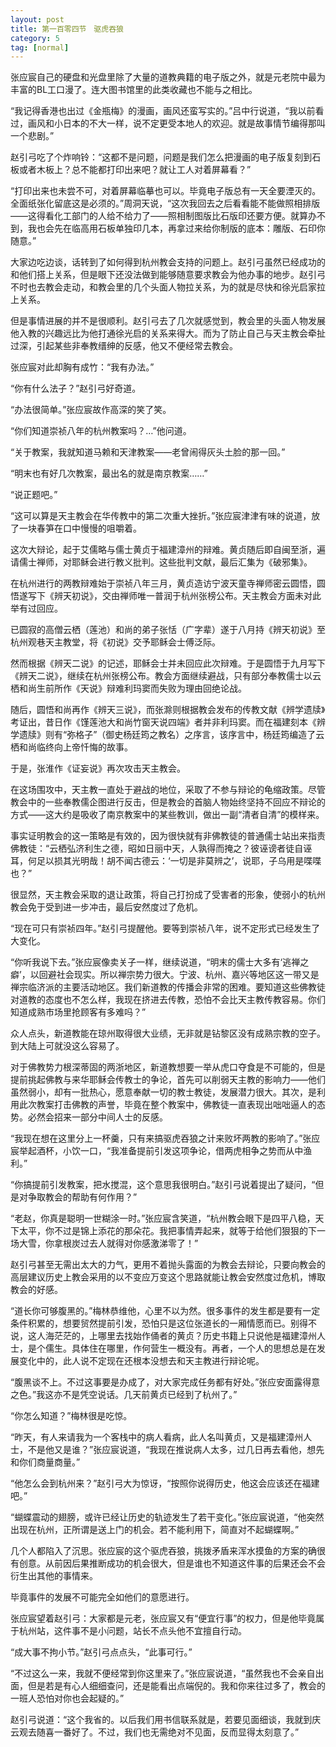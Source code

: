 ```yaml
---
layout: post
title: 第一百零四节　驱虎吞狼
category: 5
tag: [normal]
---
```


张应宸自己的硬盘和光盘里除了大量的道教典籍的电子版之外，就是元老院中最为丰富的BL工口漫了。连大图书馆里的此类收藏也不能与之相比。

“我记得香港也出过《金瓶梅》的漫画，画风还蛮写实的。”吕中行说道，“我以前看过，画风和小日本的不大一样，说不定更受本地人的欢迎。就是故事情节编得那叫一个悲剧。”

赵引弓吃了个炸响铃：“这都不是问题，问题是我们怎么把漫画的电子版复刻到石板或者木板上？总不能都打印出来吧？就让工人对着屏幕看？”

“打印出来也未尝不可，对着屏幕临摹也可以。毕竟电子版总有一天全要湮灭的。全面纸张化留底这是必须的。”周洞天说，“这次我回去之后看看能不能做照相排版――这得看化工部门的人给不给力了――照相制图版比石版印还要方便。就算办不到，我也会先在临高用石板单独印几本，再拿过来给你制版的底本：雕版、石印你随意。”

大家边吃边谈，话转到了如何得到杭州教会支持的问题上。赵引弓虽然已经成功的和他们搭上关系，但是眼下还没法做到能够随意要求教会为他办事的地步。赵引弓不时也去教会走动，和教会里的几个头面人物拉关系，为的就是尽快和徐光启家拉上关系。

但是事情进展的并不是很顺利。赵引弓去了几次就感觉到，教会里的头面人物发展他入教的兴趣远比为他打通徐光启的关系来得大。而为了防止自己与天主教会牵扯过深，引起某些非奉教缙绅的反感，他又不便经常去教会。

张应宸对此却胸有成竹：“我有办法。”

“你有什么法子？”赵引弓好奇道。

“办法很简单。”张应宸故作高深的笑了笑。

“你们知道崇祯八年的杭州教案吗？…”他问道。

“关于教案，我就知道马赖和天津教案――老曾闹得灰头土脸的那一回。”

“明末也有好几次教案，最出名的就是南京教案……”

“说正题吧。”

“这可以算是天主教会在华传教中的第二次重大挫折。”张应宸津津有味的说道，放了一块春笋在口中慢慢的咀嚼着。

这次大辩论，起于艾儒略与儒士黄贞于福建漳州的辩难。黄贞随后即自闽至浙，遍请儒士禅师，对耶稣会进行教义批判。这些批判文献，最后汇集为《破邪集》。

在杭州进行的两教辩难始于崇祯八年三月，黄贞造访宁波天童寺禅师密云圆悟，圆悟遂写下《辨天初说》，交由禅师唯一普润于杭州张榜公布。天主教会方面未对此举有过回应。

已圆寂的高僧云栖（莲池）和尚的弟子张恬（广字辈）遂于八月持《辨天初说》至杭州观巷天主教堂，将《初说》交予耶稣会士傅泛际。

然而根据《辨天二说》的记述，耶稣会士并未回应此次辩难。于是圆悟于九月写下《辨天二说》，继续在杭州张榜公布。教会方面继续避战，只有部分奉教儒士以云栖和尚生前所作《天说》辩难利玛窦而失败为理由回绝论战。

随后，圆悟和尚再作《辨天三说》，而张滁则根据教会发布的传教文献《辨学遗牍》考证出，昔日作《馑莲池大和尚竹窗天说四端》者并非利玛窦。而在福建刻本《辨学遗牍》则有“弥格子”（御史杨廷筠之教名）之序言，该序言中，杨廷筠编造了云栖和尚临终向上帝忏悔的故事。

于是，张淮作《证妄说》再次攻击天主教会。

在这场围攻中，天主教一直处于避战的地位，采取了不参与辩论的龟缩政策。尽管教会中的一些奉教儒企图进行反击，但是教会的首脑人物始终坚持不回应不辩论的方式――这大约是吸收了南京教案中的某些教训，做出一副“清者自清”的模样来。

事实证明教会的这一策略是有效的，因为很快就有非佛教徒的普通儒士站出来指责佛教徒：“云栖弘济利生之德，昭如日丽中天，人孰得而掩之？彼诬谤者徒自诬耳，何足以损其光明哉！胡不闻古德云：‘一切是非莫辨之’，说耶，子乌用是喋喋也？”

很显然，天主教会采取的退让政策，将自己打扮成了受害者的形象，使弱小的杭州教会免于受到进一步冲击，最后安然度过了危机。

“现在可只有崇祯四年。”赵引弓提醒他。要等到崇祯八年，说不定形式已经发生了大变化。

“你听我说下去。”张应宸像卖关子一样，继续说道，“明末的儒士大多有‘逃禅之癖’，以回避社会现实。所以禅宗势力很大。宁波、杭州、嘉兴等地区这一带又是禅宗临济派的主要活动地区。我们新道教的传播会非常的困难。要知道这些佛教徒对道教的态度也不怎么样，我现在挤进去传教，恐怕不会比天主教传教容易。你们知道成熟市场里抢顾客有多难吗？”

众人点头，新道教能在琼州取得很大业绩，无非就是钻黎区没有成熟宗教的空子。到大陆上可就没这么容易了。

对于佛教势力根深蒂固的两浙地区，新道教想要一举从虎口夺食是不可能的，但是提前挑起佛教与来华耶稣会传教士的争论，首先可以削弱天主教的影响力――他们虽然弱小，却有一批热心，愿意奉献一切的教士教徒，发展潜力很大。其次，是利用此次教案打击佛教的声誉，毕竟在整个教案中，佛教徒一直表现出咄咄逼人的态势。必然会招来一部分中间人士的反感。

“我现在想在这里分上一杯羹，只有来搞驱虎吞狼之计来败坏两教的影响了。”张应宸举起酒杯，小饮一口，“我准备提前引发这项争论，借两虎相争之势而从中渔利。”

“你搞提前引发教案，把水搅混，这个意思我很明白。”赵引弓说着提出了疑问，“但是对争取教会的帮助有何作用？”

“老赵，你真是聪明一世糊涂一时。”张应宸含笑道，“杭州教会眼下是四平八稳，天下太平，你不过是锦上添花的那朵花。我把事情弄起来，就等于给他们狠狠的下一场大雪，你拿根炭过去人就得对你感激涕零了！”

赵引弓甚至无需出太大的力气，更用不着抛头露面的为教会去辩论，只要向教会的高层建议历史上教会采用的以不变应万变这个思路就能让教会安然度过危机，博取教会的好感。

“道长你可够腹黑的。”梅林恭维他，心里不以为然。很多事件的发生都是要有一定条件积累的，想要贸然提前引发，恐怕只是这位张道长的一厢情愿而已。别得不说，这人海茫茫的，上哪里去找始作俑者的黄贞？历史书籍上只说他是福建漳州人士，是个儒生。具体住在哪里，作何营生一概没有。再者，一个人的思想总是在发展变化中的，此人说不定现在还根本没想去和天主教进行辩论呢。

“腹黑谈不上。不过这事要是办成了，对大家完成任务都有好处。”张应安面露得意之色。”我这亦不是凭空说话。几天前黄贞已经到了杭州了。”

“你怎么知道？”梅林很是吃惊。

“昨天，有人来请我为一个客栈中的病人看病，此人名叫黄贞，又是福建漳州人士，不是他又是谁？”张应宸说道，“我现在推说病人太多，过几日再去看他，想先和你们商量商量。”

“他怎么会到杭州来？”赵引弓大为惊讶，“按照你说得历史，他这会应该还在福建吧。”

“蝴蝶震动的翅膀，或许已经让历史的轨迹发生了若干变化。”张应宸说道，“他突然出现在杭州，正所谓是送上门的机会。若不能利用下，简直对不起蝴蝶啊。”

几个人都陷入了沉思。张应宸的这个驱虎吞狼，挑拨矛盾来浑水摸鱼的方案的确很有创意。从前因后果推断成功的机会很大，但是谁也不知道这件事的后果还会不会衍生出其他的事情来。

毕竟事件的发展不可能完全如他们的意愿进行。

张应宸望着赵引弓：大家都是元老，张应宸又有“便宜行事”的权力，但是他毕竟属于杭州站，这件事不是小问题，站长不点头他不宜擅自行动。

“成大事不拘小节。”赵引弓点点头，“此事可行。”

“不过这么一来，我就不便经常到你这里来了。”张应宸说道，“虽然我也不会亲自出面，但是若是有心人细细查问，还是能看出点端倪的。我和你来往过多了，教会的一班人恐怕对你也会起疑的。”

赵引弓说道：“这个我省的。以后我们用书信联系就是，若要见面细谈，我就到庆云观去随喜一番好了。不过，我们也无需绝对不见面，反而显得太刻意了。”